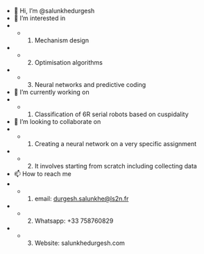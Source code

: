 - 👋 Hi, I’m @salunkhedurgesh
- 👀 I’m interested in 
- - 1. Mechanism design
- - 2. Optimisation algorithms
- - 3. Neural networks and predictive coding
- 🌱 I’m currently working on 
- - 1. Classification of 6R serial robots based on cuspidality
- 💞️ I’m looking to collaborate on
- - 1. Creating a neural network on a very specific assignment 
- - 2. It involves starting from scratch including collecting data
- 📫 How to reach me 
- - 1. email: durgesh.salunkhe@ls2n.fr
- - 2. Whatsapp: +33 758760829
- - 3. Website: salunkhedurgesh.com
